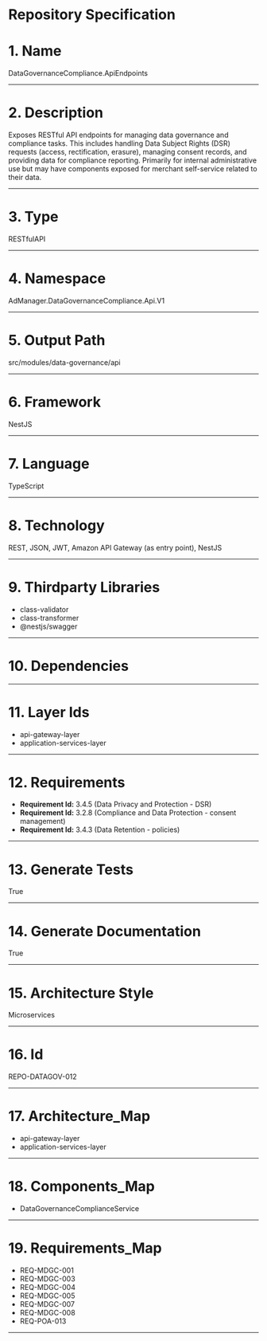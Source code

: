 # Repository Specification

# 1. Name
DataGovernanceCompliance.ApiEndpoints


---

# 2. Description
Exposes RESTful API endpoints for managing data governance and compliance tasks. This includes handling Data Subject Rights (DSR) requests (access, rectification, erasure), managing consent records, and providing data for compliance reporting. Primarily for internal administrative use but may have components exposed for merchant self-service related to their data.


---

# 3. Type
RESTfulAPI


---

# 4. Namespace
AdManager.DataGovernanceCompliance.Api.V1


---

# 5. Output Path
src/modules/data-governance/api


---

# 6. Framework
NestJS


---

# 7. Language
TypeScript


---

# 8. Technology
REST, JSON, JWT, Amazon API Gateway (as entry point), NestJS


---

# 9. Thirdparty Libraries

- class-validator
- class-transformer
- @nestjs/swagger


---

# 10. Dependencies



---

# 11. Layer Ids

- api-gateway-layer
- application-services-layer


---

# 12. Requirements

- **Requirement Id:** 3.4.5 (Data Privacy and Protection - DSR)  
- **Requirement Id:** 3.2.8 (Compliance and Data Protection - consent management)  
- **Requirement Id:** 3.4.3 (Data Retention - policies)  


---

# 13. Generate Tests
True


---

# 14. Generate Documentation
True


---

# 15. Architecture Style
Microservices


---

# 16. Id
REPO-DATAGOV-012


---

# 17. Architecture_Map

- api-gateway-layer
- application-services-layer


---

# 18. Components_Map

- DataGovernanceComplianceService


---

# 19. Requirements_Map

- REQ-MDGC-001
- REQ-MDGC-003
- REQ-MDGC-004
- REQ-MDGC-005
- REQ-MDGC-007
- REQ-MDGC-008
- REQ-POA-013


---

